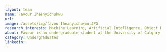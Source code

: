 ```yaml
---
layout: team
name: Favour Iheanyichukwu
url:
image: /assets/img/favourIheanyichukwu.JPG
research_interests: Machine Learning, Artificial Intelligence, Object Recognition, Automation
about: Favour is an undergraduate student at the University of Calgary and a part of the Intelligence Navigation and Mapping Lab as a summer research student. She is currently aiding in the development of high definition mapping systems for autonomous driving.
category: Undergraduates
linkedin:
---
```

